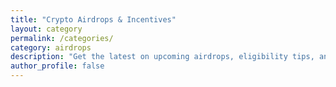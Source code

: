 ```yaml
---
title: "Crypto Airdrops & Incentives"
layout: category
permalink: /categories/
category: airdrops
description: "Get the latest on upcoming airdrops, eligibility tips, and retroactive rewards."
author_profile: false
---
```


